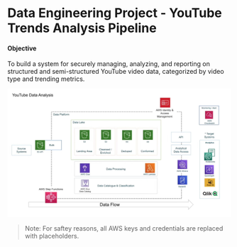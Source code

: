 # Data Engineering Project - YouTube Trends Analysis Pipeline

#### Objective
To build a system for securely managing, analyzing, and reporting on structured and semi-structured YouTube video data, categorized by video type and trending metrics.

![alt text](Untitled-1.jpg)

> Note: For saftey reasons, all AWS keys and credentials are replaced with placeholders.